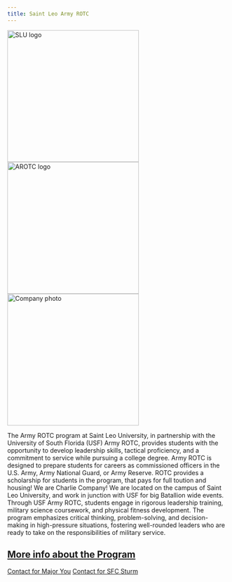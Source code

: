 ```yaml
---
title: Saint Leo Army ROTC
---
```

<img src="https://github.com/user-attachments/assets/7953e3b7-7a61-4523-8408-a88f57f7176c" width="300" alt="SLU logo">
<img src="https://github.com/user-attachments/assets/48c3290b-b606-41af-9cda-911741b4503f" width="300" alt="AROTC logo">
<img src="https://github.com/user-attachments/assets/d2a27207-6f09-4b18-8e23-571c49a8b844" width="300" alt="Company photo">


The Army ROTC program at Saint Leo University, in partnership with the University of South Florida (USF) Army ROTC, provides
students with the opportunity to develop leadership skills, tactical proficiency, and a commitment to service while pursuing a college
degree. Army ROTC is designed to prepare students for careers as commissioned officers in the U.S. Army, Army National Guard, or
Army Reserve. ROTC provides a scholarship for students in the program, that pays for full toution and housing!
We are Charlie Company! We are located on the campus of Saint Leo University, and work in junction with USF for big Batallion wide events.
Through USF Army ROTC, students engage in rigorous leadership training, military science coursework, and physical fitness
development. The program emphasizes critical thinking, problem-solving, and decision-making in high-pressure situations, fostering
well-rounded leaders who are ready to take on the responsibilities of military service.

[More info about the Program](https://www.goarmy.com/careers-and-jobs/find-your-path/army-officers/rotc)
---
<a href="mailto:daniel.you@saintleo.edu.com">Contact for Major You</a>
<a href="mailto:alex.sturm@saintleo.edu.com">Contact for SFC Sturm</a>
